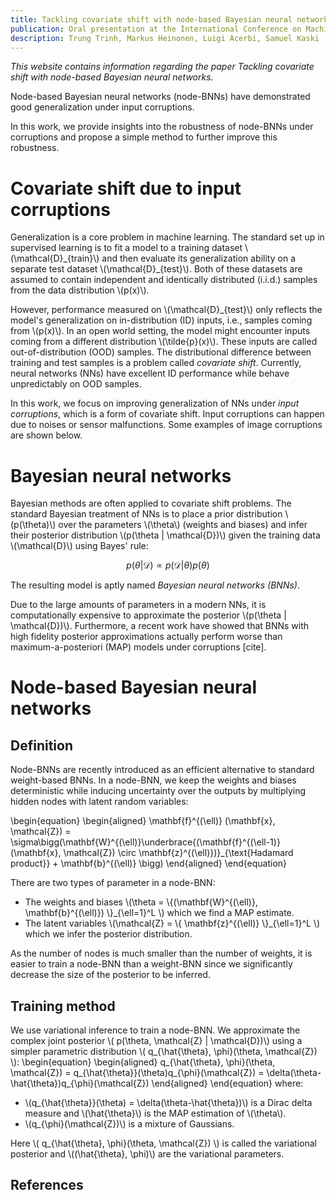 ```yaml
---
title: Tackling covariate shift with node-based Bayesian neural networks
publication: Oral presentation at the International Conference on Machine Learning (ICML) 2022
description: Trung Trinh, Markus Heinonen, Luigi Acerbi, Samuel Kaski
---
```


*This website contains information regarding the paper Tackling covariate shift with node-based Bayesian neural networks.*

Node-based Bayesian neural networks (node-BNNs) have demonstrated good generalization under input corruptions.

In this work, we provide insights into the robustness of node-BNNs under corruptions and propose a simple method to further improve this robustness.

# Covariate shift due to input corruptions
Generalization is a core problem in machine learning.
The standard set up in supervised learning is to fit a model to a training dataset \\(\mathcal{D}\_{train}\\) and then evaluate its generalization ability on a separate test dataset \\(\mathcal{D}\_{test}\\). Both of these datasets are assumed to contain independent and identically distributed (i.i.d.) samples from the data distribution \\(p(x)\\).

However, performance measured on \\(\mathcal{D}\_{test}\\) only reflects the model's generalization on in-distribution (ID) inputs, i.e., samples coming from \\(p(x)\\). In an open world setting, the model might encounter inputs coming from a different distribution \\(\tilde{p}(x)\\). These inputs are called out-of-distribution (OOD) samples.
The distributional difference between training and test samples is a problem called *covariate shift*.
Currently, neural networks (NNs) have excellent ID performance while behave unpredictably on OOD samples.

In this work, we focus on improving generalization of NNs under *input corruptions*, which is a form of covariate shift.
Input corruptions can happen due to noises or sensor malfunctions.
Some examples of image corruptions are shown below.

# Bayesian neural networks
Bayesian methods are often applied to covariate shift problems.
The standard Bayesian treatment of NNs is to place a prior distribution \\(p(\theta)\\) over the parameters \\(\theta\\) (weights and biases) and infer their posterior distribution \\(p(\theta \| \mathcal{D})\\) given the training data \\(\mathcal{D}\\) using Bayes' rule:

$$p(\theta | \mathcal{D}) \propto p(\mathcal{D}|\theta)p(\theta)$$

The resulting model is aptly named *Bayesian neural networks (BNNs)*.

Due to the large amounts of parameters in a modern NNs, it is computationally expensive to approximate the posterior \\(p(\theta \| \mathcal{D})\\). 
Furthermore, a recent work have showed that BNNs with high fidelity posterior approximations actually perform worse than maximum-a-posteriori (MAP) models under corruptions [cite].

# Node-based Bayesian neural networks
## Definition
Node-BNNs are recently introduced as an efficient alternative to standard weight-based BNNs.
In a node-BNN, we keep the weights and biases deterministic while inducing uncertainty over the outputs by multiplying hidden nodes with latent random variables:

\begin{equation}
\begin{aligned}
    \mathbf{f}^{(\ell)} (\mathbf{x}, \mathcal{Z}) = \sigma\bigg(\mathbf{W}^{(\ell)}\underbrace{(\mathbf{f}^{(\ell-1)} (\mathbf{x}, \mathcal{Z}) \circ \mathbf{z}^{(\ell)})}_{\text{Hadamard product}} + \mathbf{b}^{(\ell)} \bigg)
\end{aligned}
\end{equation}

There are two types of parameter in a node-BNN:

- The weights and biases \\(\theta = \\{(\mathbf{W}^{(\ell)}, \mathbf{b}^{(\ell)}) \\}\_{\ell=1}^L \\) which we find a MAP estimate.
- The latent variables \\(\mathcal{Z} = \\{ \mathbf{z}^{(\ell)} \\}\_{\ell=1}^L \\) which we infer the posterior distribution.

As the number of nodes is much smaller than the number of weights, it is easier to train a node-BNN than a weight-BNN since we significantly decrease the size of the posterior to be inferred.

## Training method

We use variational inference to train a node-BNN.
We approximate the complex joint posterior \\( p(\theta, \mathcal{Z} \| \mathcal{D})\\) using a simpler parametric distribution \\( q\_{\hat{\theta}, \phi}(\theta, \mathcal{Z}) \\):
\begin{equation}
\begin{aligned}
    q_{\hat{\theta}, \phi}(\theta, \mathcal{Z}) = q_{\hat{\theta}}(\theta)q_{\phi}(\mathcal{Z}) = \delta(\theta-\hat{\theta})q_{\phi}(\mathcal{Z})
\end{aligned}
\end{equation}
where:
- \\(q_{\hat{\theta}}(\theta) = \delta(\theta-\hat{\theta})\\) is a Dirac delta measure and \\(\hat{\theta}\\) is the MAP estimation of \\(\theta\\).
- \\(q_{\phi}(\mathcal{Z})\\) is a mixture of Gaussians.

Here \\( q\_{\hat{\theta}, \phi}(\theta, \mathcal{Z}) \\) is called the variational posterior and \\((\hat{\theta}, \phi)\\) are the variational parameters.


## References

